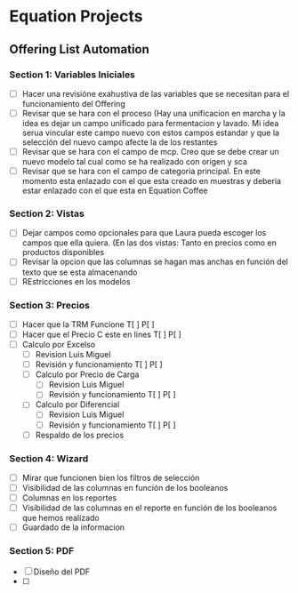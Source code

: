 # Equation Projects 

## Offering List Automation 

### Section 1: Variables Iniciales
 - [ ] Hacer una revisióne exahustiva de las variables que se necesitan para el funcionamiento del Offering
 - [ ] Revisar que se hara con el proceso (Hay una unificacion en marcha y la idea es dejar un campo unificado para fermentacion y lavado. Mi idea serua vincular este campo nuevo con estos campos estandar y que la selección del nuevo campo afecte la de los restantes
 - [ ] Revisar que se hara con el campo de mcp. Creo que se debe crear un nuevo modelo tal cual como se ha realizado con origen y sca
 - [ ] Revisar que se hara con el campo de categoria principal. En este momento esta enlazado con el que esta creado en muestras y deberia estar enlazado con el que esta en Equation Coffee
### Section 2: Vistas
  - [ ] Dejar campos como opcionales para que Laura pueda escoger los campos que ella quiera. (En las dos vistas: Tanto en precios como en productos disponibles
  - [ ] Revisar la opcion que las columnas se hagan mas anchas en función del texto que se esta almacenando
  - [ ] REstricciones en los modelos
### Section 3: Precios
 - [ ] Hacer que la TRM Funcione T[ ] P[ ]
 - [ ] Hacer que el Precio C este en lines T[ ] P[ ]
 - [ ] Calculo por Excelso
     - [ ] Revision Luis Miguel
     - [ ] Revisión y funcionamiento T[ ] P[ ]
   - [ ] Calculo por Precio de Carga
     - [ ] Revision Luis Miguel
     - [ ] Revisión y funcionamiento T[ ] P[ ]
   - [ ] Calculo por Diferencial
     - [ ] Revision Luis Miguel
     - [ ] Revisión y funcionamiento T[ ] P[ ]
   - [ ] Respaldo de los precios 
### Section 4: Wizard
   - [ ] Mirar que funcionen bien los filtros de selección
   - [ ] Visibilidad de las columnas en función de los booleanos
   - [ ] Columnas en los reportes
   - [ ] Visibilidad de las columnas en el reporte en función de los booleanos que hemos realizado
   - [ ] Guardado de la informacion
### Section 5: PDF 
   - [ ] Diseño del PDF
   - [ ] 
